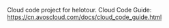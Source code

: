 Cloud code project for helotour. Cloud Code Guide: https://cn.avoscloud.com/docs/cloud_code_guide.html